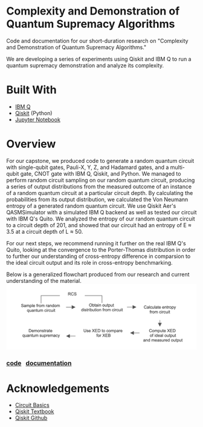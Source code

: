 # Complexity and Demonstration of Quantum Supremacy Algorithms
Code and documentation for our short-duration research on "Complexity and Demonstration of Quantum Supremacy Algorithms."

We are developing a series of experiments using Qiskit and IBM Q to run a quantum supremacy demonstration and analyze its complexity.

# Built With
* [IBM Q](https://quantum-computing.ibm.com/)
* [Qiskit](https://qiskit.org/) (Python)
* [Jupyter Notebook](https://jupyter.org/)

# Overview
For our capstone, we produced code to generate a random quantum circuit with single-qubit gates, Pauli-X, Y, Z, and Hadamard gates, and a multi-qubit gate, CNOT gate with IBM Q, Qiskit, and Python. We managed to perform random circuit sampling on our random quantum circuit, producing a series of output distributions from the measured outcome of an instance of a random quantum circuit at a particular circuit depth. By calculating the probabilities from its output distribution, we calculated the Von Neumann entropy of a generated random quantum circuit. We use Qiskit Aer's QASMSimulator with a simulated IBM Q backend as well as tested our circuit with IBM Q's Quito. We analyzed the entropy of our random quantum circuit to a circuit depth of 201, and showed that our circuit had an entropy of E  ≈ 3.5 at a circuit depth of L  ≈ 50. 

For our next steps, we recommend running it further on the real IBM Q's Quito,
looking at the convergence to the Porter-Thomas distribution in order to further our understanding of cross-entropy difference in comparsion to the ideal circuit output and its role in cross-entropy benchmarking. 

Below is a generalized flowchart produced from our research and current understanding of the material.
![flowchart](/documentation/General_flowchart.png) 

### [code](./code) &nbsp; [documentation](./documentation/DOCS.md)

# Acknowledgements
* [Circuit Basics](https://qiskit.org/documentation/tutorials/circuits/01_circuit_basics.html)
* [Qiskit Textbook](https://qiskit.org/textbook)
* [Qiskit Github](https://github.com/Qiskit/qiskit-terra)